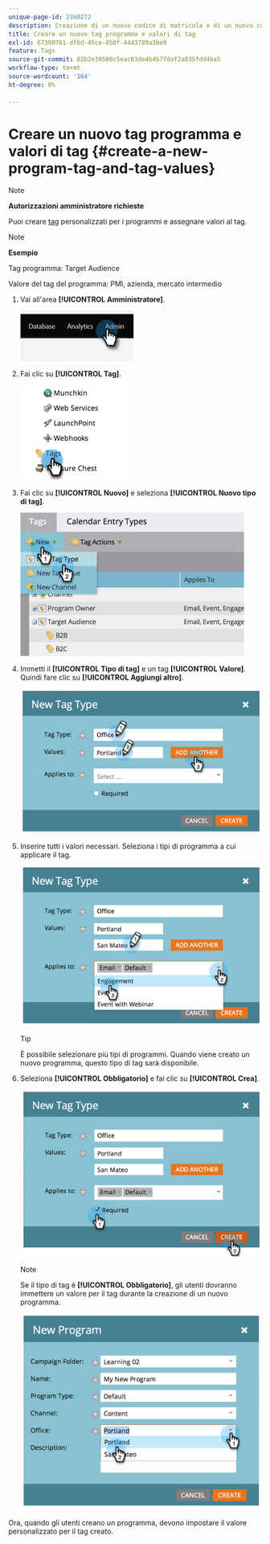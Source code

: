 ```yaml
---
unique-page-id: 2360272
description: Creazione di un nuovo codice di matricola e di un nuovo codice di matricola - Documentazione di Marketo - Documentazione del prodotto
title: Creare un nuovo tag programma e valori di tag
exl-id: 67300761-df6d-45ce-850f-4443789a3be9
feature: Tags
source-git-commit: 02b2e39580c5eac63de4b4b7fdaf2a835fdd4ba5
workflow-type: tm+mt
source-wordcount: '164'
ht-degree: 0%

---
```


# Creare un nuovo tag programma e valori di tag {#create-a-new-program-tag-and-tag-values}

>[!NOTE]
>
>**Autorizzazioni amministratore richieste**

Puoi creare [tag](/help/marketo/product-docs/core-marketo-concepts/programs/working-with-programs/understanding-tags.md) personalizzati per i programmi e assegnare valori al tag.

>[!NOTE]
>
>**Esempio**
>
>Tag programma: Target Audience
>
>Valore del tag del programma: PMI, azienda, mercato intermedio

1. Vai all&#39;area **[!UICONTROL Amministratore]**.

   ![](assets/create-a-new-program-tag-and-tag-values-1.png)

1. Fai clic su **[!UICONTROL Tag]**.

   ![](assets/create-a-new-program-tag-and-tag-values-2.png)

1. Fai clic su **[!UICONTROL Nuovo]** e seleziona **[!UICONTROL Nuovo tipo di tag]**.

   ![](assets/create-a-new-program-tag-and-tag-values-3.png)

1. Immetti il **[!UICONTROL Tipo di tag]** e un tag **[!UICONTROL Valore]**. Quindi fare clic su **[!UICONTROL Aggiungi altro]**.

   ![](assets/create-a-new-program-tag-and-tag-values-4.png)

1. Inserire tutti i valori necessari. Seleziona i tipi di programma a cui applicare il tag.

   ![](assets/create-a-new-program-tag-and-tag-values-5.png)

   >[!TIP]
   >
   >È possibile selezionare più tipi di programmi. Quando viene creato un nuovo programma, questo tipo di tag sarà disponibile.

1. Seleziona **[!UICONTROL Obbligatorio]** e fai clic su **[!UICONTROL Crea]**.

   ![](assets/create-a-new-program-tag-and-tag-values-6.png)

   >[!NOTE]
   >
   >Se il tipo di tag è **[!UICONTROL Obbligatorio]**, gli utenti dovranno immettere un valore per il tag durante la creazione di un nuovo programma.

   ![](assets/create-a-new-program-tag-and-tag-values-7.png)

Ora, quando gli utenti creano un programma, devono impostare il valore personalizzato per il tag creato.

